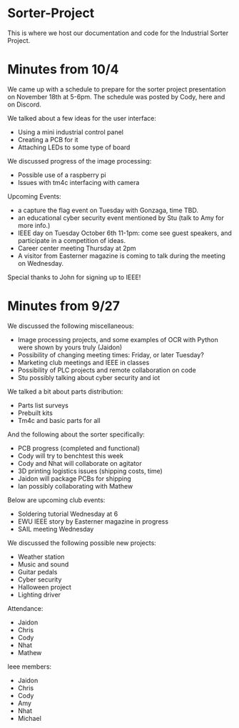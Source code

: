 # Sorter-Project
This is where we host our documentation and code for the Industrial Sorter Project.

# Minutes from 10/4
We came up with a schedule to prepare for the sorter project presentation on November 18th at 5-6pm. The schedule was posted by Cody, here and on Discord.

We talked about a few ideas for the user interface:
- Using a mini industrial control panel
- Creating a PCB for it
- Attaching LEDs to some type of board

We discussed progress of the image processing:
- Possible use of a raspberry pi
- Issues with tm4c interfacing with camera

Upcoming Events:
- a capture the flag event on Tuesday with Gonzaga, time TBD.
- an educational cyber security event mentioned by Stu (talk to Amy for more info.)
- IEEE day on Tuesday October 6th 11-1pm: come see guest speakers, and participate in a competition of ideas.
- Career center meeting Thursday at 2pm
- A visitor from Easterner magazine is coming to talk during the meeting on Wednesday.

Special thanks to John for signing up to IEEE!



# Minutes from 9/27
We discussed the following miscellaneous:
* Image processing projects, and some examples of OCR with Python were shown by yours truly (Jaidon)
* Possibility of changing meeting times: Friday, or later Tuesday?
* Marketing club meetings and IEEE in classes
* Possibility of PLC projects and remote collaboration on code
* Stu possibly talking about cyber security and iot

We talked a bit about parts distribution:
* Parts list surveys
* Prebuilt kits
* Tm4c and basic parts for all

And the following about the sorter specifically:
* PCB progress (completed and functional)
* Cody will try to benchtest this week
* Cody and Nhat will collaborate on agitator
* 3D printing logistics issues (shipping costs, time)
* Jaidon will package PCBs for shipping
* Ian possibly collaborating with Mathew

Below are upcoming club events:
* Soldering tutorial Wednesday at 6
* EWU IEEE story by Easterner magazine in progress
* SAIL meeting Wednesday

We discussed the following possible new projects:
* Weather station
* Music and sound
* Guitar pedals
* Cyber security
* Halloween project
* Lighting driver

Attendance:
* Jaidon
* Chris
* Cody
* Nhat
* Mathew

Ieee members:
* Jaidon
* Chris
* Cody
* Amy
* Nhat
* Michael
